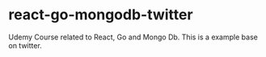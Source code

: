 # react-go-mongodb-twitter
Udemy Course related to React, Go and Mongo Db. This is a example base on twitter.
